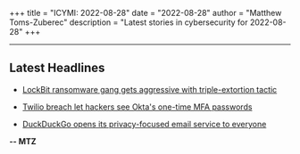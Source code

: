+++
title = "ICYMI: 2022-08-28"
date = "2022-08-28"
author = "Matthew Toms-Zuberec"
description = "Latest stories in cybersecurity for 2022-08-28"
+++

---------------------------------------------------------------------------
## Latest Headlines
- [LockBit ransomware gang gets aggressive with triple-extortion tactic](https://www.bleepingcomputer.com/news/security/lockbit-ransomware-gang-gets-aggressive-with-triple-extortion-tactic/)

- [Twilio breach let hackers see Okta's one-time MFA passwords](https://www.bleepingcomputer.com/news/security/twilio-breach-let-hackers-see-oktas-one-time-mfa-passwords/)

- [DuckDuckGo opens its privacy-focused email service to everyone](https://www.bleepingcomputer.com/news/security/duckduckgo-opens-its-privacy-focused-email-service-to-everyone/)

**-- MTZ**